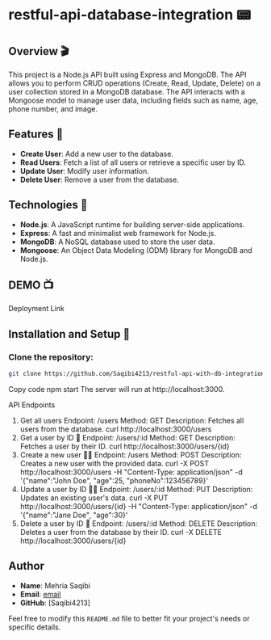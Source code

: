 # restful-api-database-integration 📟

## Overview 🎬
This project is a Node.js API built using Express and MongoDB. The API allows you to perform CRUD operations (Create, Read, Update, Delete) on a user collection stored in a MongoDB database. The API interacts with a Mongoose model to manage user data, including fields such as name, age, phone number, and image.

## Features 🎯
- **Create User**: Add a new user to the database.
- **Read Users**: Fetch a list of all users or retrieve a specific user by ID.
- **Update User**: Modify user information.
- **Delete User**: Remove a user from the database.

## Technologies 📢
- **Node.js**: A JavaScript runtime for building server-side applications.
- **Express**: A fast and minimalist web framework for Node.js.
- **MongoDB**: A NoSQL database used to store the user data.
- **Mongoose**: An Object Data Modeling (ODM) library for MongoDB and Node.js.

## DEMO 📺
Deployment Link

## Installation and Setup 🔌
### Clone the repository:
```bash
git clone https://github.com/Saqibi4213/restful-api-with-db-integration.git
```

Copy code
npm start
The server will run at http://localhost:3000.

API Endpoints
1. Get all users
Endpoint: /users
Method: GET
Description: Fetches all users from the database.
curl http://localhost:3000/users
2. Get a user by ID 👧
Endpoint: /users/:id
Method: GET
Description: Fetches a user by their ID.
curl http://localhost:3000/users/{id}
3. Create a new user 👨‍🦰
Endpoint: /users
Method: POST
Description: Creates a new user with the provided data.
curl -X POST http://localhost:3000/users -H "Content-Type: application/json" -d '{"name":"John Doe", "age":25, "phoneNo":123456789}'
4. Update a user by ID 🤦‍♂️
Endpoint: /users/:id
Method: PUT
Description: Updates an existing user's data.
curl -X PUT http://localhost:3000/users/{id} -H "Content-Type: application/json" -d '{"name":"Jane Doe", "age":30}'
5. Delete a user by ID 🧨
Endpoint: /users/:id
Method: DELETE
Description: Deletes a user from the database by their ID.
curl -X DELETE http://localhost:3000/users/{id}


## Author

- **Name**: Mehria Saqibi
- **Email**: [email](mosawermh@gmail.com)
- **GitHub**: [Saqibi4213]


Feel free to modify this `README.md` file to better fit your project's needs or specific details.